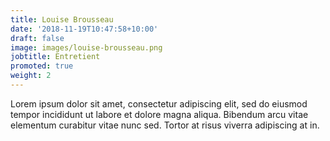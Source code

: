 ```yaml
---
title: Louise Brousseau
date: '2018-11-19T10:47:58+10:00'
draft: false
image: images/louise-brousseau.png
jobtitle: Entretient
promoted: true
weight: 2
---
```


Lorem ipsum dolor sit amet, consectetur adipiscing elit, sed do eiusmod tempor incididunt ut labore et dolore magna aliqua. Bibendum arcu vitae elementum curabitur vitae nunc sed. Tortor at risus viverra adipiscing at in.
